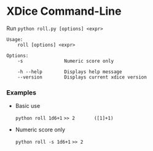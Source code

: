 # XDice Command-Line

Run `python roll.py [options] <expr>`
	
	Usage:
	    roll [options] <expr>
	
	Options:
	    -s               Numeric score only
	
	    -h --help        Displays help message
	    --version        Displays current xdice version
	    
### Examples

* Basic use

	`python roll 1d6+1`
	`>> 2       ([1]+1)`
	
* Numeric score only

	`python roll -s 1d6+1`
	`>> 2`
